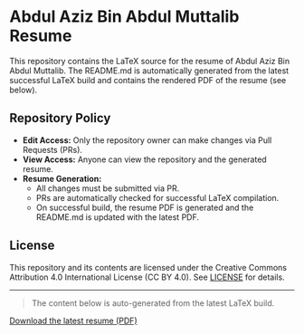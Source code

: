 # Abdul Aziz Bin Abdul Muttalib Resume

This repository contains the LaTeX source for the resume of Abdul Aziz Bin Abdul Muttalib. The README.md is automatically generated from the latest successful LaTeX build and contains the rendered PDF of the resume (see below).

## Repository Policy
- **Edit Access:** Only the repository owner can make changes via Pull Requests (PRs).
- **View Access:** Anyone can view the repository and the generated resume.
- **Resume Generation:**
  - All changes must be submitted via PR.
  - PRs are automatically checked for successful LaTeX compilation.
  - On successful build, the resume PDF is generated and the README.md is updated with the latest PDF.

## License
This repository and its contents are licensed under the Creative Commons Attribution 4.0 International License (CC BY 4.0). See [LICENSE](LICENSE) for details.

---

> The content below is auto-generated from the latest LaTeX build.

<!-- The PDF will be embedded here by the CI/CD workflow. -->

[Download the latest resume (PDF)](./resume.pdf)

